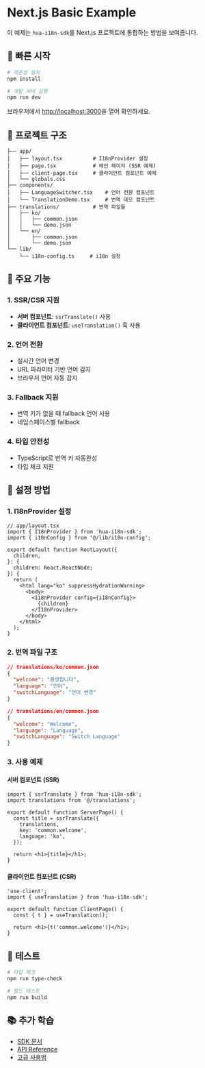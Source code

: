 # Next.js Basic Example

이 예제는 `hua-i18n-sdk`를 Next.js 프로젝트에 통합하는 방법을 보여줍니다.

## 🚀 빠른 시작

```bash
# 의존성 설치
npm install

# 개발 서버 실행
npm run dev
```

브라우저에서 [http://localhost:3000](http://localhost:3000)을 열어 확인하세요.

## 📁 프로젝트 구조

```text
├── app/
│   ├── layout.tsx          # I18nProvider 설정
│   ├── page.tsx            # 메인 페이지 (SSR 예제)
│   ├── client-page.tsx     # 클라이언트 컴포넌트 예제
│   └── globals.css
├── components/
│   ├── LanguageSwitcher.tsx    # 언어 전환 컴포넌트
│   └── TranslationDemo.tsx     # 번역 데모 컴포넌트
├── translations/           # 번역 파일들
│   ├── ko/
│   │   ├── common.json
│   │   └── demo.json
│   └── en/
│       ├── common.json
│       └── demo.json
└── lib/
    └── i18n-config.ts     # i18n 설정
```

## 🎯 주요 기능

### 1. SSR/CSR 지원

- **서버 컴포넌트**: `ssrTranslate()` 사용
- **클라이언트 컴포넌트**: `useTranslation()` 훅 사용

### 2. 언어 전환

- 실시간 언어 변경
- URL 파라미터 기반 언어 감지
- 브라우저 언어 자동 감지

### 3. Fallback 지원

- 번역 키가 없을 때 fallback 언어 사용
- 네임스페이스별 fallback

### 4. 타입 안전성

- TypeScript로 번역 키 자동완성
- 타입 체크 지원

## 🔧 설정 방법

### 1. I18nProvider 설정

```tsx
// app/layout.tsx
import { I18nProvider } from 'hua-i18n-sdk';
import { i18nConfig } from '@/lib/i18n-config';

export default function RootLayout({
  children,
}: {
  children: React.ReactNode;
}) {
  return (
    <html lang="ko" suppressHydrationWarning>
      <body>
        <I18nProvider config={i18nConfig}>
          {children}
        </I18nProvider>
      </body>
    </html>
  );
}
```

### 2. 번역 파일 구조

```json
// translations/ko/common.json
{
  "welcome": "환영합니다",
  "language": "언어",
  "switchLanguage": "언어 변경"
}

// translations/en/common.json
{
  "welcome": "Welcome",
  "language": "Language",
  "switchLanguage": "Switch Language"
}
```

### 3. 사용 예제

#### 서버 컴포넌트 (SSR)

```tsx
import { ssrTranslate } from 'hua-i18n-sdk';
import translations from '@/translations';

export default function ServerPage() {
  const title = ssrTranslate({
    translations,
    key: 'common.welcome',
    language: 'ko',
  });

  return <h1>{title}</h1>;
}
```

#### 클라이언트 컴포넌트 (CSR)

```tsx
'use client';
import { useTranslation } from 'hua-i18n-sdk';

export default function ClientPage() {
  const { t } = useTranslation();

  return <h1>{t('common.welcome')}</h1>;
}
```

## 🧪 테스트

```bash
# 타입 체크
npm run type-check

# 빌드 테스트
npm run build
```

## 📚 추가 학습

- [SDK 문서](../../README.md)
- [API Reference](../../README.md#api-참조)
- [고급 사용법](../../README.md#고급-사용법)
